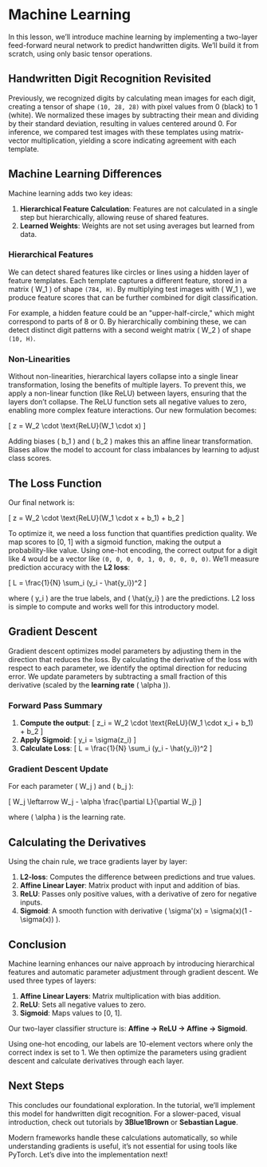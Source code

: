 # Machine Learning

In this lesson, we’ll introduce machine learning by implementing a two-layer feed-forward neural network to predict handwritten digits. We’ll build it from scratch, using only basic tensor operations.

## Handwritten Digit Recognition Revisited

Previously, we recognized digits by calculating mean images for each digit, creating a tensor of shape `(10, 28, 28)` with pixel values from 0 (black) to 1 (white). We normalized these images by subtracting their mean and dividing by their standard deviation, resulting in values centered around 0. For inference, we compared test images with these templates using matrix-vector multiplication, yielding a score indicating agreement with each template.

## Machine Learning Differences

Machine learning adds two key ideas:
1. **Hierarchical Feature Calculation**: Features are not calculated in a single step but hierarchically, allowing reuse of shared features.
2. **Learned Weights**: Weights are not set using averages but learned from data.

### Hierarchical Features

We can detect shared features like circles or lines using a hidden layer of feature templates. Each template captures a different feature, stored in a matrix \( W_1 \) of shape `(784, H)`. By multiplying test images with \( W_1 \), we produce feature scores that can be further combined for digit classification.

For example, a hidden feature could be an "upper-half-circle," which might correspond to parts of 8 or 0. By hierarchically combining these, we can detect distinct digit patterns with a second weight matrix \( W_2 \) of shape `(10, H)`.

### Non-Linearities

Without non-linearities, hierarchical layers collapse into a single linear transformation, losing the benefits of multiple layers. To prevent this, we apply a non-linear function (like ReLU) between layers, ensuring that the layers don’t collapse. The ReLU function sets all negative values to zero, enabling more complex feature interactions. Our new formulation becomes:

\[ z = W_2 \cdot \text{ReLU}(W_1 \cdot x) \]

Adding biases \( b_1 \) and \( b_2 \) makes this an affine linear transformation. Biases allow the model to account for class imbalances by learning to adjust class scores.

## The Loss Function

Our final network is:

\[ z = W_2 \cdot \text{ReLU}(W_1 \cdot x + b_1) + b_2 \]

To optimize it, we need a loss function that quantifies prediction quality. We map scores to [0, 1] with a sigmoid function, making the output a probability-like value. Using one-hot encoding, the correct output for a digit like 4 would be a vector like `(0, 0, 0, 0, 1, 0, 0, 0, 0, 0)`. We’ll measure prediction accuracy with the **L2 loss**:

\[ L = \frac{1}{N} \sum_i (y_i - \hat{y_i})^2 \]

where \( y_i \) are the true labels, and \( \hat{y_i} \) are the predictions. L2 loss is simple to compute and works well for this introductory model.

## Gradient Descent

Gradient descent optimizes model parameters by adjusting them in the direction that reduces the loss. By calculating the derivative of the loss with respect to each parameter, we identify the optimal direction for reducing error. We update parameters by subtracting a small fraction of this derivative (scaled by the **learning rate** \( \alpha \)).

### Forward Pass Summary

1. **Compute the output**: 
   \[
   z_i = W_2 \cdot \text{ReLU}(W_1 \cdot x_i + b_1) + b_2
   \]
2. **Apply Sigmoid**:
   \[
   y_i = \sigma(z_i)
   \]
3. **Calculate Loss**:
   \[
   L = \frac{1}{N} \sum_i (y_i - \hat{y_i})^2
   \]

### Gradient Descent Update

For each parameter \( W_j \) and \( b_j \):

\[
W_j \leftarrow W_j - \alpha \frac{\partial L}{\partial W_j}
\]

where \( \alpha \) is the learning rate.

## Calculating the Derivatives

Using the chain rule, we trace gradients layer by layer:

1. **L2-loss**: Computes the difference between predictions and true values.
2. **Affine Linear Layer**: Matrix product with input and addition of bias.
3. **ReLU**: Passes only positive values, with a derivative of zero for negative inputs.
4. **Sigmoid**: A smooth function with derivative \( \sigma'(x) = \sigma(x)(1 - \sigma(x)) \).

## Conclusion

Machine learning enhances our naive approach by introducing hierarchical features and automatic parameter adjustment through gradient descent. We used three types of layers:

1. **Affine Linear Layers**: Matrix multiplication with bias addition.
2. **ReLU**: Sets all negative values to zero.
3. **Sigmoid**: Maps values to [0, 1].

Our two-layer classifier structure is: **Affine -> ReLU -> Affine -> Sigmoid**.

Using one-hot encoding, our labels are 10-element vectors where only the correct index is set to 1. We then optimize the parameters using gradient descent and calculate derivatives through each layer.

## Next Steps

This concludes our foundational exploration. In the tutorial, we’ll implement this model for handwritten digit recognition. For a slower-paced, visual introduction, check out tutorials by **3Blue1Brown** or **Sebastian Lague**.

Modern frameworks handle these calculations automatically, so while understanding gradients is useful, it’s not essential for using tools like PyTorch. Let’s dive into the implementation next!
